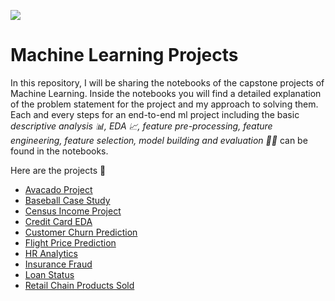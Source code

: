 ![](https://media.geeksforgeeks.org/wp-content/cdn-uploads/20200724221635/5-Machine-Learning-Project-Ideas-for-Beginners.png)
# Machine Learning Projects
In this repository, I will be sharing the notebooks of the capstone projects of Machine Learning. Inside the notebooks you will find a detailed explanation of the problem statement for the project and my approach to solving them. Each and every steps for an end-to-end ml project including the basic *descriptive analysis 📊, EDA 📈, feature pre-processing, feature engineering, feature selection, model building and evaluation 🧑‍🔬* can be found in the notebooks.

Here are the projects 🚧
* [Avacado Project](https://github.com/AmandeepSinghDhalla/Machine-Learning/blob/Evaluation/Avacado%20Project.ipynb)
* [Baseball Case Study](https://github.com/AmandeepSinghDhalla/Machine-Learning/blob/Evaluation/Baseball%20Case%20Study.ipynb)
* [Census Income Project](https://github.com/AmandeepSinghDhalla/Machine-Learning/blob/Evaluation/Census%20Income%20Project.ipynb)
* [Credit Card EDA](https://github.com/AmandeepSinghDhalla/Machine-Learning/blob/Evaluation/Credit%20Card%20EDA.ipynb)
* [Customer Churn Prediction](https://github.com/AmandeepSinghDhalla/Machine-Learning/blob/Evaluation/Customer%20Churn%20Prediction.ipynb)
* [Flight Price Prediction](https://github.com/AmandeepSinghDhalla/Machine-Learning/blob/Evaluation/Flight%20Price%20Prediction%20Project.ipynb)
* [HR Analytics](https://github.com/AmandeepSinghDhalla/Machine-Learning/blob/Evaluation/HR%20Analytics%20Project.ipynb)
* [Insurance Fraud](https://github.com/AmandeepSinghDhalla/Machine-Learning/blob/Evaluation/Insurance%20Claim%20Fraud%20Prediction.ipynb)
* [Loan Status](https://github.com/AmandeepSinghDhalla/Machine-Learning/blob/Evaluation/Loan%20Status%20Prediction%20Model.ipynb)
* [Retail Chain Products Sold](https://github.com/AmandeepSinghDhalla/Machine-Learning/blob/Evaluation/ML%20Project%201.ipynb)
